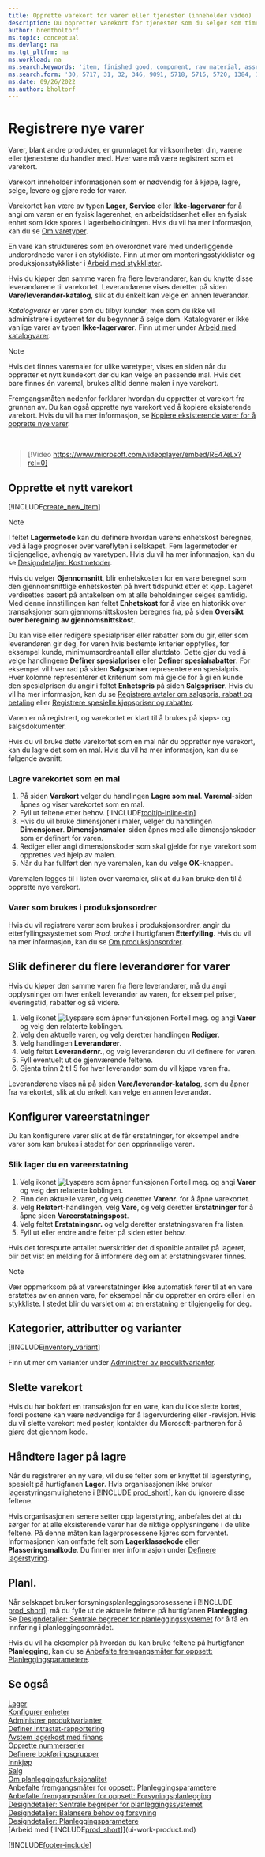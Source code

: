 ```yaml
---
title: Opprette varekort for varer eller tjenester (inneholder video)
description: Du oppretter varekort for tjenester som du selger som timer og for fysiske produkter. Eksempler er monteringsvarer og ferdige varer som du selger fra lageret.
author: brentholtorf
ms.topic: conceptual
ms.devlang: na
ms.tgt_pltfrm: na
ms.workload: na
ms.search.keywords: 'item, finished good, component, raw material, assembly item, item substitution'
ms.search.form: '30, 5717, 31, 32, 346, 9091, 5718, 5716, 5720, 1384, 1383, 35, 5404, 1378, 5719'
ms.date: 09/26/2022
ms.author: bholtorf
---
```

# Registrere nye varer

Varer, blant andre produkter, er grunnlaget for virksomheten din, varene eller tjenestene du handler med. Hver vare må være registrert som et varekort.

Varekort inneholder informasjonen som er nødvendig for å kjøpe, lagre, selge, levere og gjøre rede for varer.

Varekortet kan være av typen **Lager**, **Service** eller **Ikke-lagervarer** for å angi om varen er en fysisk lagerenhet, en arbeidstidsenhet eller en fysisk enhet som ikke spores i lagerbeholdningen. Hvis du vil ha mer informasjon, kan du se [Om varetyper](inventory-about-item-types.md).

En vare kan struktureres som en overordnet vare med underliggende underordnede varer i en stykkliste. Finn ut mer om monteringsstykklister og produksjonsstykklister i [Arbeid med stykklister](inventory-how-work-BOMs.md).

Hvis du kjøper den samme varen fra flere leverandører, kan du knytte disse leverandørene til varekortet. Leverandørene vises deretter på siden **Vare/leverandør-katalog**, slik at du enkelt kan velge en annen leverandør.

*Katalogvarer* er varer som du tilbyr kunder, men som du ikke vil administrere i systemet før du begynner å selge dem. Katalogvarer er ikke vanlige varer av typen **Ikke-lagervarer**. Finn ut mer under [Arbeid med katalogvarer](inventory-how-work-nonstock-items.md).  

> [!NOTE]  
> Hvis det finnes varemaler for ulike varetyper, vises en siden når du oppretter et nytt kundekort der du kan velge en passende mal. Hvis det bare finnes én varemal, brukes alltid denne malen i nye varekort.

Fremgangsmåten nedenfor forklarer hvordan du oppretter et varekort fra grunnen av. Du kan også opprette nye varekort ved å kopiere eksisterende varekort. Hvis du vil ha mer informasjon, se [Kopiere eksisterende varer for å opprette nye varer](inventory-how-copy-items.md).  

<br />

> [!Video https://www.microsoft.com/videoplayer/embed/RE47eLx?rel=0]

## Opprette et nytt varekort

[!INCLUDE[create_new_item](includes/create_new_item.md)]

> [!NOTE]
> I feltet **Lagermetode** kan du definere hvordan varens enhetskost beregnes, ved å lage prognoser over vareflyten i selskapet. Fem lagermetoder er tilgjengelige, avhengig av varetypen. Hvis du vil ha mer informasjon, kan du se [Designdetaljer: Kostmetoder](design-details-costing-methods.md).
>
> Hvis du velger **Gjennomsnitt**, blir enhetskosten for en vare beregnet som den gjennomsnittlige enhetskosten på hvert tidspunkt etter et kjøp. Lageret verdisettes basert på antakelsen om at alle beholdninger selges samtidig. Med denne innstillingen kan feltet **Enhetskost** for å vise en historikk over transaksjoner som gjennomsnittskosten beregnes fra, på siden **Oversikt over beregning av gjennomsnittskost**.

Du kan vise eller redigere spesialpriser eller rabatter som du gir, eller som leverandøren gir deg, for varen hvis bestemte kriterier oppfylles, for eksempel kunde, minimumsordreantall eller sluttdato. Dette gjør du ved å velge handlingene **Definer spesialpriser** eller **Definer spesialrabatter**. For eksempel vil hver rad på siden **Salgspriser** representere en spesialpris. Hver kolonne representerer et kriterium som må gjelde for å gi en kunde den spesialprisen du angir i feltet **Enhetspris** på siden **Salgspriser**. Hvis du vil ha mer informasjon, kan du se [Registrere avtaler om salgspris, rabatt og betaling](sales-how-record-sales-price-discount-payment-agreements.md) eller [Registrere spesielle kjøpspriser og rabatter](purchasing-how-record-purchase-price-discount-payment-agreements.md).

Varen er nå registrert, og varekortet er klart til å brukes på kjøps- og salgsdokumenter.

Hvis du vil bruke dette varekortet som en mal når du oppretter nye varekort, kan du lagre det som en mal. Hvis du vil ha mer informasjon, kan du se følgende avsnitt:  

### Lagre varekortet som en mal

1. På siden **Varekort** velger du handlingen **Lagre som mal**. **Varemal**-siden åpnes og viser varekortet som en mal.
2. Fyll ut feltene etter behov. [!INCLUDE[tooltip-inline-tip](includes/tooltip-inline-tip_md.md)]
3. Hvis du vil bruke dimensjoner i maler, velger du handlingen **Dimensjoner**. **Dimensjonsmaler**-siden åpnes med alle dimensjonskoder som er definert for varen.
4. Rediger eller angi dimensjonskoder som skal gjelde for nye varekort som opprettes ved hjelp av malen.
5. Når du har fullført den nye varemalen, kan du velge **OK**-knappen.

Varemalen legges til i listen over varemaler, slik at du kan bruke den til å opprette nye varekort.

### Varer som brukes i produksjonsordrer

Hvis du vil registrere varer som brukes i produksjonsordrer, angir du etterfyllingssystemet som *Prod. ordre* i hurtigfanen **Etterfylling**. Hvis du vil ha mer informasjon, kan du se [Om produksjonsordrer](production-about-production-orders.md).  

## Slik definerer du flere leverandører for varer

Hvis du kjøper den samme varen fra flere leverandører, må du angi opplysninger om hver enkelt leverandør av varen, for eksempel priser, leveringstid, rabatter og så videre.  

1. Velg ikonet ![Lyspære som åpner funksjonen Fortell meg.](media/ui-search/search_small.png "Fortell hva du vil gjøre") og angi **Varer** og velg den relaterte koblingen.  
2. Velg den aktuelle varen, og velg deretter handlingen **Rediger**.  
3. Velg handlingen **Leverandører**.  
4. Velg feltet **Leverandørnr.**, og velg leverandøren du vil definere for varen.  
5. Fyll eventuelt ut de gjenværende feltene.  
6. Gjenta trinn 2 til 5 for hver leverandør som du vil kjøpe varen fra.

Leverandørene vises nå på siden **Vare/leverandør-katalog**, som du åpner fra varekortet, slik at du enkelt kan velge en annen leverandør.

## Konfigurer vareerstatninger

Du kan konfigurere varer slik at de får erstatninger, for eksempel andre varer som kan brukes i stedet for den opprinnelige varen.

### Slik lager du en vareerstatning

1. Velg ikonet ![Lyspære som åpner funksjonen Fortell meg.](media/ui-search/search_small.png "Fortell hva du vil gjøre") og angi **Varer** og velg den relaterte koblingen.  
2. Finn den aktuelle varen, og velg deretter **Varenr.** for å åpne varekortet.  
3. Velg **Relatert**-handlingen, velg **Vare**, og velg deretter **Erstatninger** for å åpne siden **Vareerstatningspost**.  
4. Velg feltet **Erstatningsnr.** og velg deretter erstatningsvaren fra listen.
5. Fyll ut eller endre andre felter på siden etter behov.

Hvis det forespurte antallet overskrider det disponible antallet på lageret, blir det vist en melding for å informere deg om at erstatningsvarer finnes.

> [!NOTE]  
> Vær oppmerksom på at vareerstatninger ikke automatisk fører til at en vare erstattes av en annen vare, for eksempel når du oppretter en ordre eller i en stykkliste. I stedet blir du varslet om at en erstatning er tilgjengelig for deg.

## Kategorier, attributter og varianter

[!INCLUDE[inventory_variant](includes/inventory_variant.md)]

Finn ut mer om varianter under [Administrer av produktvarianter](inventory-item-variants.md).  

## Slette varekort

Hvis du har bokført en transaksjon for en vare, kan du ikke slette kortet, fordi postene kan være nødvendige for å lagervurdering eller -revisjon. Hvis du vil slette varekort med poster, kontakter du Microsoft-partneren for å gjøre det gjennom kode.  

## Håndtere lager på lagre

Når du registrerer en ny vare, vil du se felter som er knyttet til lagerstyring, spesielt på hurtigfanen **Lager**. Hvis organisasjonen ikke bruker lagerstyringsmulighetene i [!INCLUDE [prod_short](includes/prod_short.md)], kan du ignorere disse feltene.  

Hvis organisasjonen senere setter opp lagerstyring, anbefales det at du sørger for at alle eksisterende varer har de riktige opplysningene i de ulike feltene. På denne måten kan lagerprosessene kjøres som forventet. Informasjonen kan omfatte felt som **Lagerklassekode** eller **Plasseringsmalkode**. Du finner mer informasjon under [Definere lagerstyring](warehouse-setup-warehouse.md).  

## Planl.

Når selskapet bruker forsyningsplanleggingsprosessene i [!INCLUDE [prod_short](includes/prod_short.md)], må du fylle ut de aktuelle feltene på hurtigfanen **Planlegging**. Se [Designdetaljer: Sentrale begreper for planleggingssystemet](design-details-central-concepts-of-the-planning-system.md) for å få en innføring i planleggingsområdet.  

Hvis du vil ha eksempler på hvordan du kan bruke feltene på hurtigfanen **Planlegging**, kan du se [Anbefalte fremgangsmåter for oppsett: Planleggingsparametere](setup-best-practices-planning-parameters.md).  

## Se også

[Lager](inventory-manage-inventory.md)  
[Konfigurer enheter](inventory-how-setup-units-of-measure.md)  
[Administrer produktvarianter](inventory-item-variants.md)  
[Definer Intrastat-rapportering](finance-how-setup-report-intrastat.md#other-intrastat-configurations)  
[Avstem lagerkost med finans](finance-how-to-post-inventory-costs-to-the-general-ledger.md)  
[Opprette nummerserier](ui-create-number-series.md)  
[Definere bokføringsgrupper](finance-posting-groups.md)  
[Innkjøp](purchasing-manage-purchasing.md)  
[Salg](sales-manage-sales.md)  
[Om planleggingsfunksjonalitet](production-about-planning-functionality.md)  
[Anbefalte fremgangsmåter for oppsett: Planleggingsparametere](setup-best-practices-planning-parameters.md)  
[Anbefalte fremgangsmåter for oppsett: Forsyningsplanlegging](setup-best-practices-supply-planning.md)  
[Designdetaljer: Sentrale begreper for planleggingssystemet](design-details-central-concepts-of-the-planning-system.md)  
[Designdetaljer: Balansere behov og forsyning](design-details-balancing-demand-and-supply.md)  
[Designdetaljer: Planleggingsparametere](design-details-planning-parameters.md)  
[Arbeid med [!INCLUDE[prod_short](includes/prod_short.md)]](ui-work-product.md)  


[!INCLUDE[footer-include](includes/footer-banner.md)]
